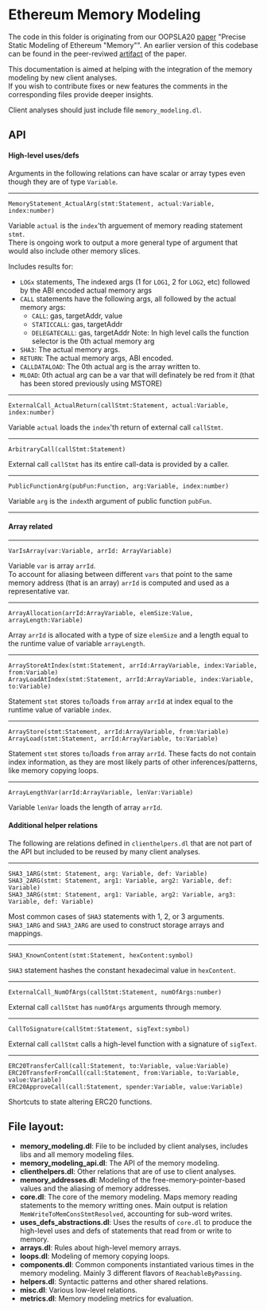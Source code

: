 # Ethereum Memory Modeling

The code in this folder is originating from our OOPSLA20 [paper](https://doi.org/10.1145/3428258) "Precise Static Modeling of Ethereum "Memory"".
An earlier version of this codebase can be found in the peer-reviwed [artifact](https://zenodo.org/record/4059797) of the paper.

This documentation is aimed at helping with the integration of the memory modeling by new client analyses.  
If you wish to contribute fixes or new features the comments in the corresponding files provide deeper insights.  

Client analyses should just include file `memory_modeling.dl`.

## API

#### High-level uses/defs
Arguments in the following relations can have scalar or array types even though they are of type `Variable`.

---
`MemoryStatement_ActualArg(stmt:Statement, actual:Variable, index:number)`

Variable `actual` is the `index`'th arguement of memory reading statement `stmt`.  
There is ongoing work to output a more general type of argument that would also include other memory slices.

Includes results for:
  - `LOGx` statements,
      The indexed args (1 for `LOG1`, 2 for `LOG2`, etc)
      followed by the ABI encoded actual memory args
  - `CALL` statements have the following args, all followed by the actual memory args:
    - `CALL`: gas, targetAddr, value
    - `STATICCALL`: gas, targetAddr
    - `DELEGATECALL`: gas, targetAddr
  Note: In high level calls the function selector is the 0th actual memory arg
  - `SHA3`: The actual memory args.
  - `RETURN`: The actual memory args, ABI encoded.
  - `CALLDATALOAD`: The 0th actual arg is the array written to.
  - `MLOAD`: 0th actual arg can be a var that will definately be red from it (that has been stored previously using MSTORE)

---
`ExternalCall_ActualReturn(callStmt:Statement, actual:Variable, index:number)`

Variable `actual` loads the `index`'th return of external call `callStmt`.  

---
`ArbitraryCall(callStmt:Statement)`

External call `callStmt` has its entire call-data is provided by a caller.

---
`PublicFunctionArg(pubFun:Function, arg:Variable, index:number)`

Variable `arg` is the `index`th argument of public function `pubFun`.

---
#### Array related
---
`VarIsArray(var:Variable, arrId: ArrayVariable)`

Variable `var` is array `arrId`.  
To account for aliasing between different `vars` that point to the same memory address (that is an array) `arrId` is computed and used as a representative var.

---
`ArrayAllocation(arrId:ArrayVariable, elemSize:Value, arrayLength:Variable)`

Array `arrId` is allocated with a type of size `elemSize` and a length equal to the runtime value of variable `arrayLength`.

---
`ArrayStoreAtIndex(stmt:Statement, arrId:ArrayVariable, index:Variable, from:Variable)`  
`ArrayLoadAtIndex(stmt:Statement, arrId:ArrayVariable, index:Variable, to:Variable)`

Statement `stmt` stores `to`/loads `from` array `arrId` at index equal to the runtime value of variable `index`.

---
`ArrayStore(stmt:Statement, arrId:ArrayVariable, from:Variable)`  
`ArrayLoad(stmt:Statement, arrId:ArrayVariable, to:Variable)`

Statement `stmt` stores `to`/loads `from` array `arrId`. These facts do not contain index information, as they are most likely parts of other inferences/patterns, like memory copying loops.

---
`ArrayLengthVar(arrId:ArrayVariable, lenVar:Variable)`

Variable `lenVar` loads the length of array `arrId`.

#### Additional helper relations
The following are relations defined in `clienthelpers.dl` that are not part of the API but included to be reused by many client analyses.

---
`SHA3_1ARG(stmt: Statement, arg: Variable, def: Variable)`  
`SHA3_2ARG(stmt: Statement, arg1: Variable, arg2: Variable, def: Variable)`  
`SHA3_3ARG(stmt: Statement, arg1: Variable, arg2: Variable, arg3: Variable, def: Variable)`

Most common cases of `SHA3` statements with 1, 2, or 3 arguments.  
`SHA3_1ARG` and `SHA3_2ARG` are used to construct storage arrays and mappings.

---
`SHA3_KnownContent(stmt:Statement, hexContent:symbol)`

`SHA3` statement hashes the constant hexadecimal value in `hexContent`.

---
`ExternalCall_NumOfArgs(callStmt:Statement, numOfArgs:number)`

External call `callStmt` has `numOfArgs` arguments through memory.

---
`CallToSignature(callStmt:Statement, sigText:symbol)`

External call `callStmt` calls a high-level function with a signature of `sigText`.

---
`ERC20TransferCall(call:Statement, to:Variable, value:Variable)`  
`ERC20TransferFromCall(call:Statement, from:Variable, to:Variable, value:Variable)`  
`ERC20ApproveCall(call:Statement, spender:Variable, value:Variable)`

Shortcuts to state altering ERC20 functions.

## File layout:

* **memory_modeling.dl**: File to be included by client analyses, includes libs and all memory modeling files.
* **memory_modeling_api.dl**: The API of the memory modeling.
* **clienthelpers.dl**: Other relations that are of use to client analyses.
* **memory_addresses.dl**: Modeling of the free-memory-pointer-based values and the aliasing of memory addresses.
* **core.dl**: The core of the memory modeling. Maps memory reading statements to the memory writting ones. Main output is relation `MemWriteToMemConsStmtResolved`, accounting for sub-word writes.
* **uses_defs_abstractions.dl**: Uses the results of `core.dl` to produce the high-level uses and defs of statements that read from or write to memory.
* **arrays.dl**: Rules about high-level memory arrays.
* **loops.dl**: Modeling of memory copying loops.
* **components.dl**: Common components instantiated various times in the memory modeling. Mainly 3 different flavors of `ReachableByPassing`.
* **helpers.dl**: Syntactic patterns and other shared relations.
* **misc.dl**: Various low-level relations.
* **metrics.dl**: Memory modeling metrics for evaluation.
